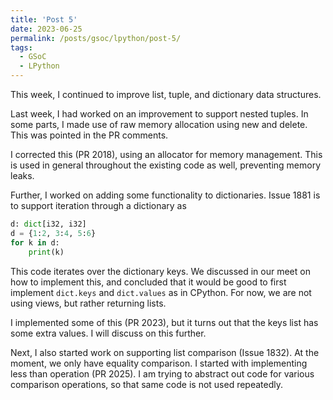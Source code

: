 ```yaml
---
title: 'Post 5'
date: 2023-06-25
permalink: /posts/gsoc/lpython/post-5/
tags:
  - GSoC
  - LPython
---
```

<!--more-->
This week, I continued to improve list, tuple, and dictionary data structures.

Last week, I had worked on an improvement to support nested tuples. In some parts, I made use of raw memory allocation using new and delete. This was pointed in the PR comments.

I corrected this (PR 2018), using an allocator for memory management. This is used in general throughout the existing code as well, preventing memory leaks.

Further, I worked on adding some functionality to dictionaries. Issue 1881 is to support iteration through a dictionary as
```python
d: dict[i32, i32]
d = {1:2, 3:4, 5:6}
for k in d:
    print(k)
```

This code iterates over the dictionary keys. We discussed in our meet on how to implement this, and concluded that it would be good to first implement `dict.keys` and `dict.values` as in CPython. For now, we are not using views, but rather returning lists.

I implemented some of this (PR 2023), but it turns out that the keys list has some extra values. I will discuss on this further.

Next, I also started work on supporting list comparison (Issue 1832). At the moment, we only have equality comparison. I started with implementing less than operation (PR 2025). I am trying to abstract out code for various comparison operations, so that same code is not used repeatedly.
